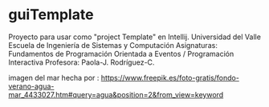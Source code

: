 # guiTemplate
Proyecto para usar como "project Template" en Intellij. 
Universidad del Valle
Escuela de Ingeniería de Sistemas y Computación
Asignaturas: Fundamentos de Programación Orientada a Eventos / Programación Interactiva
Profesora: Paola-J. Rodríguez-C.

imagen del mar hecha por :
https://www.freepik.es/foto-gratis/fondo-verano-agua-mar_4433027.htm#query=agua&position=2&from_view=keyword
